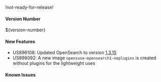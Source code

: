 !not-ready-for-release!

#### Version Number
${version-number}

#### New Features
- US896108: Updated OpenSearch to version [1.3.15](https://opensearch.org/versions/opensearch-1-3-15.html)
- US898092: A new image `opensuse-opensearch1-noplugins` is created without plugins for the lightweight uses

#### Known Issues
